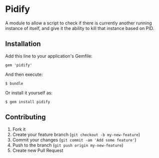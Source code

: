 # Pidify

A module to allow a script to check if there is currently another running
instance of itself, and give it the ability to kill that instance based on PID.

## Installation

Add this line to your application's Gemfile:

    gem 'pidify'

And then execute:

    $ bundle

Or install it yourself as:

    $ gem install pidify

## Contributing

1. Fork it
2. Create your feature branch (`git checkout -b my-new-feature`)
3. Commit your changes (`git commit -am 'Add some feature'`)
4. Push to the branch (`git push origin my-new-feature`)
5. Create new Pull Request
